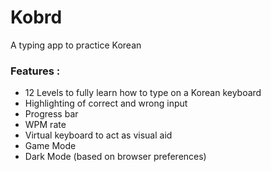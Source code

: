 # Kobrd
A typing app to practice Korean
### Features :
* 12 Levels to fully learn how to type on a Korean keyboard
* Highlighting of correct and wrong input
* Progress bar
* WPM rate
* Virtual keyboard to act as visual aid
* Game Mode
* Dark Mode (based on browser preferences)
